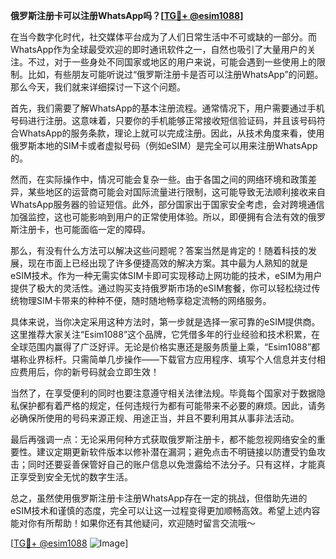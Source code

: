 **俄罗斯注册卡可以注册WhatsApp吗？[[TG💪+ @esim1088](https://t.me/s/esim1088)]**

在当今数字化时代，社交媒体平台成为了人们日常生活中不可或缺的一部分。而WhatsApp作为全球最受欢迎的即时通讯软件之一，自然也吸引了大量用户的关注。不过，对于一些身处不同国家或地区的用户来说，可能会遇到一些使用上的限制。比如，有些朋友可能听说过“俄罗斯注册卡是否可以注册WhatsApp”的问题。那么今天，我们就来详细探讨一下这个问题。

首先，我们需要了解WhatsApp的基本注册流程。通常情况下，用户需要通过手机号码进行注册。这意味着，只要你的手机能够正常接收短信验证码，并且该号码符合WhatsApp的服务条款，理论上就可以完成注册。因此，从技术角度来看，使用俄罗斯本地的SIM卡或者虚拟号码（例如eSIM）是完全可以用来注册WhatsApp的。

然而，在实际操作中，情况可能会复杂一些。由于各国之间的网络环境和政策差异，某些地区的运营商可能会对国际流量进行限制，这可能导致无法顺利接收来自WhatsApp服务器的验证短信。此外，部分国家出于国家安全考虑，会对跨境通信加强监控，这也可能影响到用户的正常使用体验。所以，即便拥有合法有效的俄罗斯注册卡，也可能面临一定的障碍。

那么，有没有什么方法可以解决这些问题呢？答案当然是肯定的！随着科技的发展，现在市面上已经出现了许多便捷高效的解决方案。其中最为人熟知的就是eSIM技术。作为一种无需实体SIM卡即可实现移动上网功能的技术，eSIM为用户提供了极大的灵活性。通过购买支持俄罗斯市场的eSIM套餐，你可以轻松绕过传统物理SIM卡带来的种种不便，随时随地畅享稳定流畅的网络服务。

具体来说，当你决定采用这种方法时，第一步就是选择一家可靠的eSIM提供商。这里推荐大家关注“Esim1088”这个品牌，它凭借多年的行业经验和技术积累，在全球范围内赢得了广泛好评。无论是价格实惠还是服务质量上乘，“Esim1088”都堪称业界标杆。只需简单几步操作——下载官方应用程序、填写个人信息并支付相应费用后，你的新号码就会立即生效！

当然了，在享受便利的同时也要注意遵守相关法律法规。毕竟每个国家对于数据隐私保护都有着严格的规定，任何违规行为都有可能带来不必要的麻烦。因此，请务必确保所使用的号码来源正规、用途正当，并且不要利用其从事非法活动。

最后再强调一点：无论采用何种方式获取俄罗斯注册卡，都不能忽视网络安全的重要性。建议定期更新软件版本以修补潜在漏洞；避免点击不明链接以防遭受钓鱼攻击；同时还要妥善保管好自己的账户信息以免泄露给不法分子。只有这样，才能真正享受到安全无忧的数字生活。

总之，虽然使用俄罗斯注册卡注册WhatsApp存在一定的挑战，但借助先进的eSIM技术和谨慎的态度，完全可以让这一过程变得更加顺畅高效。希望上述内容能对你有所帮助！如果你还有其他疑问，欢迎随时留言交流哦～

[[TG💪+ @esim1088](https://t.me/s/esim1088) ![Image](https://i.postimg.cc/4NQfJmqS/Snipaste-2025-05-13-00-14-12.png)]